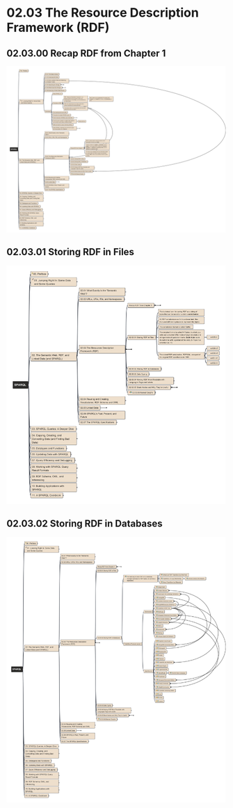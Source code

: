# 02.03 The Resource Description Framework (RDF)

## 02.03.00 Recap RDF from Chapter 1

![ch02-03-00](../../img/LearningSPARQL_ch02-03-00.jpg)

## 02.03.01 Storing RDF in Files

![ch02-03-01](../../img/LearningSPARQL_ch02-03-01.jpg)

## 02.03.02 Storing RDF in Databases

![ch02-03-02](../../img/LearningSPARQL_ch02-03-02.jpg)